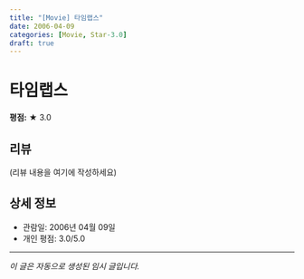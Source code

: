 ```yaml
---
title: "[Movie] 타임랩스"
date: 2006-04-09
categories: [Movie, Star-3.0]
draft: true
---
```


# 타임랩스

**평점:** ★ 3.0

## 리뷰

(리뷰 내용을 여기에 작성하세요)

## 상세 정보

- 관람일: 2006년 04월 09일
- 개인 평점: 3.0/5.0

---

*이 글은 자동으로 생성된 임시 글입니다.*
